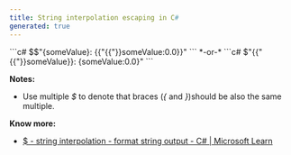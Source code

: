```yaml
---
title: String interpolation escaping in C#
generated: true
---
```


<div markdown="1" class="ans">
```c#
$$"{someValue}: {{"{{"}}someValue:0.0}}"
```
*-or-*
```c#
$"{{"{{"}}someValue}}: {someValue:0.0}"
```
</div>

**Notes:**
- Use multiple *$* to denote that braces (*{* and *}*)should be also the same multiple.

**Know more:**
- [$ - string interpolation - format string output - C# \| Microsoft Learn](https://learn.microsoft.com/en-us/dotnet/csharp/language-reference/tokens/interpolated)

